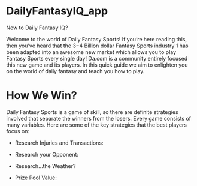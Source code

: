 # DailyFantasyIQ_app

New to Daily Fantasy IQ?

Welcome to the world of Daily Fantasy Sports! If you’re here reading this, 
then you’ve heard that the $3-$4 Billion dollar Fantasy Sports industry 1 has been 
adapted into an awesome new market which allows you to play Fantasy Sports every single day! 
Da.com is a community entirely focused this new game and its players. 
In this quick guide we aim to enlighten you on the world of daily fantasy and teach you how to play.

# How We Win?

Daily Fantasy Sports is a game of skill, so there are definite strategies involved 
that separate the winners from the losers. Every game consists of many variables.
Here are some of the key strategies that the best players focus on:

* Research Injuries and Transactions: 

* Research your Opponent:

* Research…the Weather? 

* Prize Pool Value: